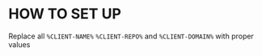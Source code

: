 # HOW TO SET UP
Replace all `%CLIENT-NAME%` `%CLIENT-REPO%` and `%CLIENT-DOMAIN%` with proper values
